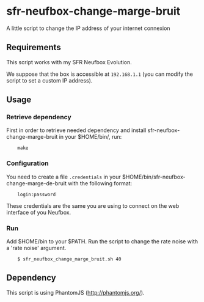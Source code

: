 sfr-neufbox-change-marge-bruit
=====================

A little script to change the IP address of your internet connexion

Requirements
------------

This script works with my SFR Neufbox Evolution.

We suppose that the box is accessible at `192.168.1.1` (you can modify the script to set a custom IP address).

Usage
-----

### Retrieve dependency

First in order to retrieve needed dependency and install sfr-neufbox-change-marge-bruit in your $HOME/bin/, run:
```
    make
```

### Configuration

You need to create a file `.credentials` in your $HOME/bin/sfr-neufbox-change-marge-de-bruit with the following format:
```
    login:password
```
These credentials are the same you are using to connect on the web interface of you Neufbox.

### Run
Add $HOME/bin to your $PATH.
Run the script to change the rate noise with a 'rate noise' argument.
```
    $ sfr_neufbox_change_marge_bruit.sh 40
```

Dependency
-----

This script is using PhantomJS (http://phantomjs.org/).
